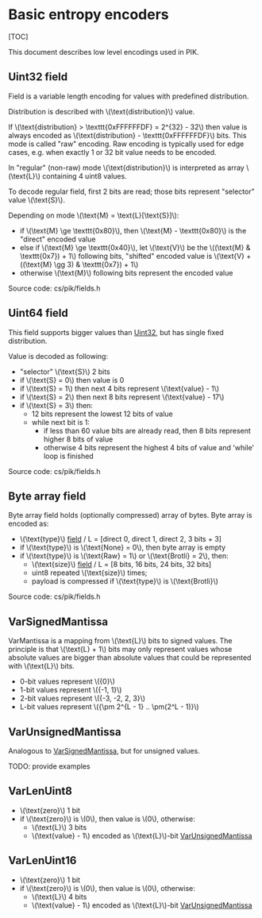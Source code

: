 # Basic entropy encoders

[TOC]

<!--*
# Document freshness: For more information, see go/fresh-source.
freshness: { owner: 'user' reviewed: '2018-12-13' }
*-->

This document describes low level encodings used in PIK.

## Uint32 field

Field is a variable length encoding for values with predefined distribution.

Distribution is described with \\(\text{distribution}\\) value.

If \\(\text{distribution} > \texttt{0xFFFFFFDF} = 2^{32} - 32\\) then value is
always encoded as \\(\text{distribution} - \texttt{0xFFFFFFDF}\\) bits.
This mode is called "raw" encoding. Raw encoding is typically used for
edge cases, e.g. when exactly 1 or 32 bit value needs to be encoded.

In "regular" (non-raw) mode \\(\text{distribution}\\) is interpreted as array
\\(\text{L}\\) containing 4 uint8 values.

To decode regular field, first 2 bits are read;
those bits represent "selector" value \\(\text{S}\\).

Depending on mode \\(\text{M} = \text{L}[\text{S}]\\):

-   if \\(\text{M} \ge \texttt{0x80}\\),
    then \\(\text{M} - \texttt{0x80}\\) is the "direct" encoded value
-   else if \\(\text{M} \ge \texttt{0x40}\\),
    let \\(\text{V}\\) be the \\((\text{M} \& \texttt{0x7}) + 1\\)
    following bits, "shifted" encoded value is
    \\(\text{V} + ((\text{M} \gg 3) \& \texttt{0x7}) + 1\\)
-   otherwise \\(\text{M}\\) following bits represent the encoded value

Source code: cs/pik/fields.h

## Uint64 field

This field supports bigger values than [Uint32](#uint32-field), but has single
fixed distribution.

Value is decoded as following:

-   "selector" \\(\text{S}\\) 2 bits
-   if \\(\text{S} = 0\\) then value is 0
-   if \\(\text{S} = 1\\) then next 4 bits represent \\(\text{value} - 1\\)
-   if \\(\text{S} = 2\\) then next 8 bits represent \\(\text{value} - 17\\)
-   if \\(\text{S} = 3\\) then:
    -   12 bits represent the lowest 12 bits of value
    -   while next bit is 1:
        -   if less than 60 value bits are already read,
            then 8 bits represent higher 8 bits of value
        -   otherwise 4 bits represent the highest 4 bits of value and 'while'
            loop is finished

Source code: cs/pik/fields.h

## Byte array field

Byte array field holds (optionally compressed) array of bytes. Byte array is
encoded as:

-   \\(\text{type}\\) [field](#uint32-field) /
    L = [direct 0, direct 1, direct 2, 3 bits + 3]
-   if \\(\text{type}\\) is \\(\text{None} = 0\\), then byte array is empty
-   if \\(\text{type}\\) is \\(\text{Raw} = 1\\) or \\(\text{Brotli} = 2\\),
    then:
    -   \\(\text{size}\\) [field](#uint32-field) /
        L = [8 bits, 16 bits, 24 bits, 32 bits]
    -   uint8 repeated \\(\text{size}\\) times;
    -   payload is compressed if \\(\text{type}\\) is \\(\text{Brotli}\\)

Source code: cs/pik/fields.h

## VarSignedMantissa

VarMantissa is a mapping from \\(\text{L}\\) bits to signed values.
The principle is that \\(\text{L} + 1\\) bits may only represent values whose
absolute values are bigger than absolute values that could be represented with
\\(\text{L}\\) bits.

-   0-bit values represent \\(\{0\}\\)
-   1-bit values represent \\(\{-1, 1\}\\)
-   2-bit values represent \\(\{-3, -2, 2, 3\}\\)
-   L-bit values represent \\(\{\pm 2^{L - 1} .. \pm(2^L - 1)\}\\)

## VarUnsignedMantissa

Analogous to [VarSignedMantissa](#varsignedmantissa), but for unsigned values.

TODO: provide examples

## VarLenUint8

-   \\(\text{zero}\\) 1 bit
-   if \\(\text{zero}\\) is \\(0\\), then value is \\(0\\), otherwise:
    -   \\(\text{L}\\) 3 bits
    -   \\(\text{value} - 1\\) encoded as
        \\(\text{L}\\)-bit [VarUnsignedMantissa](#vaunrsignedmantissa)

## VarLenUint16

-   \\(\text{zero}\\) 1 bit
-   if \\(\text{zero}\\) is \\(0\\), then value is \\(0\\), otherwise:
    -   \\(\text{L}\\) 4 bits
    -   \\(\text{value} - 1\\) encoded as
        \\(\text{L}\\)-bit [VarUnsignedMantissa](#varunsignedmantissa)
